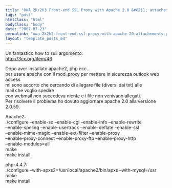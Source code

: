 ```yaml
---
title: "OWA 2K/2K3 Front-end SSL Proxy with Apache 2.0 &#8211; attachements problem"
tags: "post"
htmlClass: "html"
bodyClass: "body"
date: "2007-07-23"
permalink: "owa-2k2k3-front-end-ssl-proxy-with-apache-20-attachements-problem/"
layout: "template_posts_md"
---
```

<p>Un fantastico how to sull argomento:<br /><a href="http://3cx.org/item/46">http://3cx.org/item/46</a></p>
<p>Dopo aver installato apache2, php ecc&#8230;<br />per usare apache con il mod_proxy per mettere in sicurezza outlook web<br />access<br />mi sono accorto che cercando di allegare file (diversi dai txt) alle<br />mail che voglio spedire<br />con webmail non succedeva niente e i file non venivano allegati.<br />Per risolvere il problema ho dovuto aggiornare apache 2.0 alla versione<br />2.0.59.</p>
<p>Apache2:<br />./configure &#8211;enable-so &#8211;enable-cgi &#8211;enable-info &#8211;enable-rewrite<br />&#8211;enable-speling &#8211;enable-usertrack &#8211;enable-deflate  &#8211;enable-ssl<br />&#8211;enable-mime-magic &#8211;enable-ext-filter &#8211;enable-proxy<br />&#8211;enable-proxy-connect &#8211;enable-proxy-ftp &#8211;enable-proxy-http<br />&#8211;enable-modules=all<br />make<br />make install</p>
<p>php-4.4.7:<br />./configure &#8211;with-apxs2=/usr/local/apache2/bin/apxs &#8211;with-mysql=/usr<br />make<br />make install</p>
